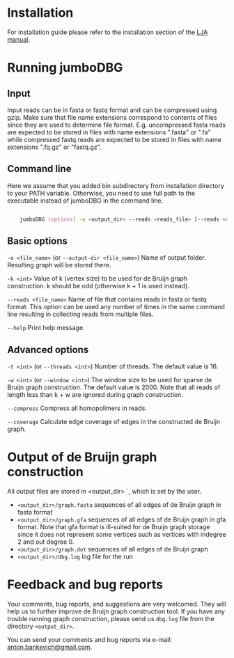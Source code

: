 Installation
=================

For installation guide please refer to the installation section of the [LJA manual](lja_manual.md).

Running jumboDBG
=================

Input
-------------------------------------
Input reads can be in fasta or fastq format and can be compressed using gzip.
Make sure that file name extensions correspond to contents of files since they are used to determine file format.
E.g. uncompressed fasta reads are expected to be stored in files with name extensions ".fasta" or ".fa" while compressed fastq reads are expected to be stored in files with name extensions ".fq.gz" or "fastq.gz".

Command line
-------------------------------------
Here we assume that you added bin subdirectory from installation directory to your PATH variable.
Otherwise, you need to use full path to the executable instead of jumboDBG in the command line.

``` bash

    jumboDBG [options] -o <output_dir> --reads <reads_file> [--reads <reads_file2> ...] -k <int>
```

## Basic options

`-o <file_name>` (or `--output-dir <file_name>`)
Name of output folder. Resulting graph will be stored there.

`-k <int>`
Value of k (vertex size) to be used for de Bruijn graph construction. k should be odd (otherwise k + 1 is used instead).

`--reads <file_name>`
Name of file that contains reads in fasta or fastq format. This option can be used any number of times in the same command line resulting in collecting reads from multiple files.

`--help`
Print help message.

## Advanced options
`-t <int>` (or `--threads <int>`)
Number of threads. The default value is 16.

`-w <int>` (or `--window <int>`)
The window size to be used for sparse de Bruijn graph construction. The default value is 2000. Note that all reads of length less than k + w are ignored during graph construction.

`--compress` Compress all homopolimers in reads.

`--coverage`
Calculate edge coverage of edges in the constructed de Bruijn graph.

Output of de Bruijn graph construction
=================

All output files are stored in <output_dir> `, which is set by the user.

-   `<output_dir>/graph.fasta` sequences of all edges of de Bruijn graph in fasta format
-   `<output_dir>/graph.gfa` sequences of all edges of de Bruijn graph in gfa format. Note that gfa format is ill-suited for de Bruijn graph storage since it does not represent some vertices such as vertices with indegree 2 and out degree 0.
-   `<output_dir>/graph.dot` sequences of all edges of de Bruijn graph
-   `<output_dir>/dbg.log` log file for the run

Feedback and bug reports
=================

Your comments, bug reports, and suggestions are very welcomed.
They will help us to further improve de Bruijn graph construction tool.
If you have any trouble running graph construction, please send us `dbg.log` file from the directory `<output_dir>`.

You can send your comments and bug reports via e-mail: [anton.bankevich@gmail.com](mailto:anton.bankevich@gmail.com).


